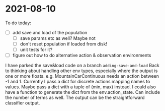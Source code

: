 # 2021-08-10
To do today:
- [ ] add save and load of the population
    - [ ] save params etc as well?  Maybe not
    - [ ] don't reset population if loaded from disk!
    - [ ] unit tests for it?
-  [ ] figure out how to do alternative action & observation environments

I have parked the save&load code on a branch `adding-save-and-load`
Back to thinking about handling other env types, especially where the output is one or more floats.  e.g. MountainCarContinuous needs an action between -1 and 1.
Currently I pass a dict for discrete actions mapping names to values.  Maybe pass a dict with a tuple of (min, max) instead.  I could also have a function to generate the dict from the env.action_state.    Can include the number of terms as well.  The output can be the straightforward classifier output.  



